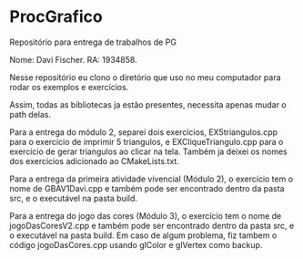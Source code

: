 # ProcGrafico
Repositório para entrega de trabalhos de PG

Nome: Davi Fischer. RA: 1934858.

Nesse repositório eu clono o diretório que uso no meu computador para rodar os exemplos e exercícios.

Assim, todas as bibliotecas ja estão presentes, necessita apenas mudar o path delas.

Para a entrega do módulo 2, separei dois exercícios, EX5triangulos.cpp para o exercício de imprimir 5 triangulos, e EXCliqueTriangulo.cpp para o exercício de gerar triangulos ao clicar na tela.
Também ja deixei os nomes dos exercícios adicionado ao CMakeLists.txt.

Para a entrega da primeira atividade vivencial (Módulo 2), o exercício tem o nome de GBAV1Davi.cpp e também pode ser encontrado dentro da pasta src, e o executável na pasta build.

Para a entrega do jogo das cores (Módulo 3), o exercício tem o nome de jogoDasCoresV2.cpp e também pode ser encontrado dentro da pasta src, e o executável na pasta build. Em caso de algum problema, fiz tambem o código jogoDasCores.cpp usando glColor e glVertex como backup.